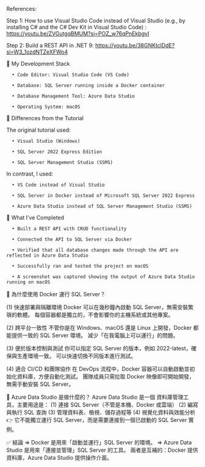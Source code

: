 References:

Step 1: How to use Visual Studio Code instead of Visual Studio (e.g., by installing C# and the C# Dev Kit in Visual Studio Code) : https://youtu.be/ZVGutgqBMUM?si=POZ_w76qPnEkbgvI 

Step 2: Build a REST API in .NET 9: https://youtu.be/38GNKtclDdE?si=W3_1ozdNTZeXFWo4 


🧰 My Development Stack

      •	Code Editor: Visual Studio Code (VS Code)
      
      •	Database: SQL Server running inside a Docker container
      
      •	Database Management Tool: Azure Data Studio
      
      •	Operating System: macOS


🔄 Differences from the Tutorial

  The original tutorial used:
  
      •	Visual Studio (Windows)
      
      •	SQL Server 2022 Express Edition
      
      •	SQL Server Management Studio (SSMS)


  In contrast, I used:
    
      •	VS Code instead of Visual Studio
      
      •	SQL Server in Docker instead of Microsoft SQL Server 2022 Express
      
      •	Azure Data Studio instead of SQL Server Management Studio (SSMS)


📁 What I’ve Completed

      •	Built a REST API with CRUD functionality
      
      •	Connected the API to SQL Server via Docker
      
      •	Verified that all database changes made through the API are reflected in Azure Data Studio
      
      •	Successfully ran and tested the project on macOS
      
      •	A screenshot was captured showing the output of Azure Data Studio running on macOS


🐳 為什麼使用 Docker 運行 SQL Server？

(1) 快速部署與隔離環境
      Docker 可以在幾秒鐘內啟動 SQL Server，無需安裝繁瑣的軟體。
      每個容器都是獨立的，不會影響你的主機系統或其他專案。
  
(2) 跨平台一致性
      不管你是在 Windows、macOS 還是 Linux 上開發，Docker 都能提供一致的 SQL Server 環境。
      減少「在我電腦上可以運行」的問題。
  
(3) 便於版本控制與測試
      你可以指定 SQL Server 的版本，例如 2022-latest，確保與生產環境一致。
      可以快速切換不同版本進行測試。
  
(4) 適合 CI/CD 和團隊協作
      在 DevOps 流程中，Docker 容器可以自動啟動並初始化資料庫，方便自動化測試。
      團隊成員只需拉取 Docker 映像即可開始開發，無需手動安裝 SQL Server。

🧰 Azure Data Studio 是做什麼的？
      Azure Data Studio 是一個 資料庫管理工具，主要用途是：
          (1) 連接 SQL Server（不管是本機、Docker 或雲端）
          (2) 編寫與執行 SQL 查詢
          (3) 管理資料表、檢視、儲存過程等
          (4) 視覺化資料與效能分析
      👉 它不能獨立運行 SQL Server，而是需要連接到一個已啟動的 SQL Server 實例。

✅ 結論
  => Docker 是用來「啟動並運行」SQL Server 的環境。
  => Azure Data Studio 是用來「連接並管理」SQL Server 的工具。
兩者是互補的：Docker 提供資料庫，Azure Data Studio 提供操作介面。
